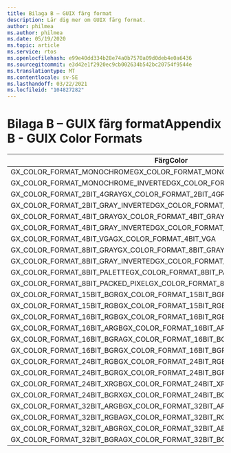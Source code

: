 ```yaml
---
title: Bilaga B – GUIX färg format
description: Lär dig mer om GUIX färg format.
author: philmea
ms.author: philmea
ms.date: 05/19/2020
ms.topic: article
ms.service: rtos
ms.openlocfilehash: e99e40dd334b28e74a0b7570a09d0deb4e0a6436
ms.sourcegitcommit: e3d42e1f2920ec9cb002634b542bc20754f9544e
ms.translationtype: MT
ms.contentlocale: sv-SE
ms.lasthandoff: 03/22/2021
ms.locfileid: "104827282"
---
```

# <a name="appendix-b---guix-color-formats"></a><span data-ttu-id="08bcb-103">Bilaga B – GUIX färg format</span><span class="sxs-lookup"><span data-stu-id="08bcb-103">Appendix B - GUIX Color Formats</span></span>

| <span data-ttu-id="08bcb-104">Färg</span><span class="sxs-lookup"><span data-stu-id="08bcb-104">Color</span></span>                               | <span data-ttu-id="08bcb-105">Värde</span><span class="sxs-lookup"><span data-stu-id="08bcb-105">Value</span></span> |
|------------------------------------ | ----- |
| <span data-ttu-id="08bcb-106">GX_COLOR_FORMAT_MONOCHROME</span><span class="sxs-lookup"><span data-stu-id="08bcb-106">GX_COLOR_FORMAT_MONOCHROME</span></span>          | <span data-ttu-id="08bcb-107">1</span><span class="sxs-lookup"><span data-stu-id="08bcb-107">1</span></span>     |
| <span data-ttu-id="08bcb-108">GX_COLOR_FORMAT_MONOCHROME_INVERTED</span><span class="sxs-lookup"><span data-stu-id="08bcb-108">GX_COLOR_FORMAT_MONOCHROME_INVERTED</span></span> | <span data-ttu-id="08bcb-109">2</span><span class="sxs-lookup"><span data-stu-id="08bcb-109">2</span></span>     |
| <span data-ttu-id="08bcb-110">GX_COLOR_FORMAT_2BIT_4GRAY</span><span class="sxs-lookup"><span data-stu-id="08bcb-110">GX_COLOR_FORMAT_2BIT_4GRAY</span></span>          | <span data-ttu-id="08bcb-111">3</span><span class="sxs-lookup"><span data-stu-id="08bcb-111">3</span></span>     |
| <span data-ttu-id="08bcb-112">GX_COLOR_FORMAT_2BIT_GRAY_INVERTED</span><span class="sxs-lookup"><span data-stu-id="08bcb-112">GX_COLOR_FORMAT_2BIT_GRAY_INVERTED</span></span>  | <span data-ttu-id="08bcb-113">4</span><span class="sxs-lookup"><span data-stu-id="08bcb-113">4</span></span>     |
| <span data-ttu-id="08bcb-114">GX_COLOR_FORMAT_4BIT_GRAY</span><span class="sxs-lookup"><span data-stu-id="08bcb-114">GX_COLOR_FORMAT_4BIT_GRAY</span></span>           | <span data-ttu-id="08bcb-115">5</span><span class="sxs-lookup"><span data-stu-id="08bcb-115">5</span></span>     |
| <span data-ttu-id="08bcb-116">GX_COLOR_FORMAT_4BIT_GRAY_INVERTED</span><span class="sxs-lookup"><span data-stu-id="08bcb-116">GX_COLOR_FORMAT_4BIT_GRAY_INVERTED</span></span>  | <span data-ttu-id="08bcb-117">6</span><span class="sxs-lookup"><span data-stu-id="08bcb-117">6</span></span>     |
| <span data-ttu-id="08bcb-118">GX_COLOR_FORMAT_4BIT_VGA</span><span class="sxs-lookup"><span data-stu-id="08bcb-118">GX_COLOR_FORMAT_4BIT_VGA</span></span>            | <span data-ttu-id="08bcb-119">7</span><span class="sxs-lookup"><span data-stu-id="08bcb-119">7</span></span>     |
| <span data-ttu-id="08bcb-120">GX_COLOR_FORMAT_8BIT_GRAY</span><span class="sxs-lookup"><span data-stu-id="08bcb-120">GX_COLOR_FORMAT_8BIT_GRAY</span></span>           | <span data-ttu-id="08bcb-121">8</span><span class="sxs-lookup"><span data-stu-id="08bcb-121">8</span></span>     |
| <span data-ttu-id="08bcb-122">GX_COLOR_FORMAT_8BIT_GRAY_INVERTED</span><span class="sxs-lookup"><span data-stu-id="08bcb-122">GX_COLOR_FORMAT_8BIT_GRAY_INVERTED</span></span>  | <span data-ttu-id="08bcb-123">9</span><span class="sxs-lookup"><span data-stu-id="08bcb-123">9</span></span>     |
| <span data-ttu-id="08bcb-124">GX_COLOR_FORMAT_8BIT_PALETTE</span><span class="sxs-lookup"><span data-stu-id="08bcb-124">GX_COLOR_FORMAT_8BIT_PALETTE</span></span>        | <span data-ttu-id="08bcb-125">10</span><span class="sxs-lookup"><span data-stu-id="08bcb-125">10</span></span>    |
| <span data-ttu-id="08bcb-126">GX_COLOR_FORMAT_8BIT_PACKED_PIXEL</span><span class="sxs-lookup"><span data-stu-id="08bcb-126">GX_COLOR_FORMAT_8BIT_PACKED_PIXEL</span></span>   | <span data-ttu-id="08bcb-127">11</span><span class="sxs-lookup"><span data-stu-id="08bcb-127">11</span></span>    |
| <span data-ttu-id="08bcb-128">GX_COLOR_FORMAT_15BIT_BGR</span><span class="sxs-lookup"><span data-stu-id="08bcb-128">GX_COLOR_FORMAT_15BIT_BGR</span></span>           | <span data-ttu-id="08bcb-129">12</span><span class="sxs-lookup"><span data-stu-id="08bcb-129">12</span></span>    |
| <span data-ttu-id="08bcb-130">GX_COLOR_FORMAT_15BIT_RGB</span><span class="sxs-lookup"><span data-stu-id="08bcb-130">GX_COLOR_FORMAT_15BIT_RGB</span></span>           | <span data-ttu-id="08bcb-131">13</span><span class="sxs-lookup"><span data-stu-id="08bcb-131">13</span></span>    |
| <span data-ttu-id="08bcb-132">GX_COLOR_FORMAT_16BIT_RGB</span><span class="sxs-lookup"><span data-stu-id="08bcb-132">GX_COLOR_FORMAT_16BIT_RGB</span></span>           | <span data-ttu-id="08bcb-133">14</span><span class="sxs-lookup"><span data-stu-id="08bcb-133">14</span></span>    |
| <span data-ttu-id="08bcb-134">GX_COLOR_FORMAT_16BIT_ARGB</span><span class="sxs-lookup"><span data-stu-id="08bcb-134">GX_COLOR_FORMAT_16BIT_ARGB</span></span>          | <span data-ttu-id="08bcb-135">15</span><span class="sxs-lookup"><span data-stu-id="08bcb-135">15</span></span>    |
| <span data-ttu-id="08bcb-136">GX_COLOR_FORMAT_16BIT_BGRA</span><span class="sxs-lookup"><span data-stu-id="08bcb-136">GX_COLOR_FORMAT_16BIT_BGRA</span></span>          | <span data-ttu-id="08bcb-137">16</span><span class="sxs-lookup"><span data-stu-id="08bcb-137">16</span></span>    |
| <span data-ttu-id="08bcb-138">GX_COLOR_FORMAT_16BIT_BGR</span><span class="sxs-lookup"><span data-stu-id="08bcb-138">GX_COLOR_FORMAT_16BIT_BGR</span></span>           | <span data-ttu-id="08bcb-139">17</span><span class="sxs-lookup"><span data-stu-id="08bcb-139">17</span></span>    |
| <span data-ttu-id="08bcb-140">GX_COLOR_FORMAT_24BIT_RGB</span><span class="sxs-lookup"><span data-stu-id="08bcb-140">GX_COLOR_FORMAT_24BIT_RGB</span></span>           | <span data-ttu-id="08bcb-141">18</span><span class="sxs-lookup"><span data-stu-id="08bcb-141">18</span></span>    |
| <span data-ttu-id="08bcb-142">GX_COLOR_FORMAT_24BIT_BGR</span><span class="sxs-lookup"><span data-stu-id="08bcb-142">GX_COLOR_FORMAT_24BIT_BGR</span></span>           | <span data-ttu-id="08bcb-143">19</span><span class="sxs-lookup"><span data-stu-id="08bcb-143">19</span></span>    |
| <span data-ttu-id="08bcb-144">GX_COLOR_FORMAT_24BIT_XRGB</span><span class="sxs-lookup"><span data-stu-id="08bcb-144">GX_COLOR_FORMAT_24BIT_XRGB</span></span>          | <span data-ttu-id="08bcb-145">20</span><span class="sxs-lookup"><span data-stu-id="08bcb-145">20</span></span>    |
| <span data-ttu-id="08bcb-146">GX_COLOR_FORMAT_24BIT_BGRX</span><span class="sxs-lookup"><span data-stu-id="08bcb-146">GX_COLOR_FORMAT_24BIT_BGRX</span></span>          | <span data-ttu-id="08bcb-147">21</span><span class="sxs-lookup"><span data-stu-id="08bcb-147">21</span></span>    |
| <span data-ttu-id="08bcb-148">GX_COLOR_FORMAT_32BIT_ARGB</span><span class="sxs-lookup"><span data-stu-id="08bcb-148">GX_COLOR_FORMAT_32BIT_ARGB</span></span>          | <span data-ttu-id="08bcb-149">22</span><span class="sxs-lookup"><span data-stu-id="08bcb-149">22</span></span>    |
| <span data-ttu-id="08bcb-150">GX_COLOR_FORMAT_32BIT_RGBA</span><span class="sxs-lookup"><span data-stu-id="08bcb-150">GX_COLOR_FORMAT_32BIT_RGBA</span></span>          | <span data-ttu-id="08bcb-151">23</span><span class="sxs-lookup"><span data-stu-id="08bcb-151">23</span></span>    |
| <span data-ttu-id="08bcb-152">GX_COLOR_FORMAT_32BIT_ABGR</span><span class="sxs-lookup"><span data-stu-id="08bcb-152">GX_COLOR_FORMAT_32BIT_ABGR</span></span>          | <span data-ttu-id="08bcb-153">24</span><span class="sxs-lookup"><span data-stu-id="08bcb-153">24</span></span>    |
| <span data-ttu-id="08bcb-154">GX_COLOR_FORMAT_32BIT_BGRA</span><span class="sxs-lookup"><span data-stu-id="08bcb-154">GX_COLOR_FORMAT_32BIT_BGRA</span></span>          | <span data-ttu-id="08bcb-155">25</span><span class="sxs-lookup"><span data-stu-id="08bcb-155">25</span></span>    |